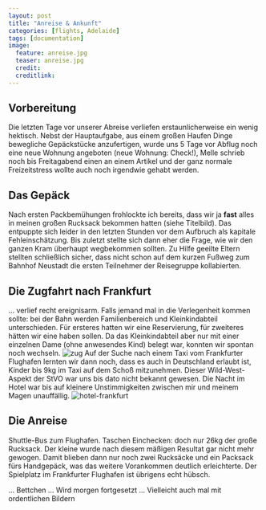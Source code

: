 ```yaml
---
layout: post
title: "Anreise & Ankunft"
categories: [flights, Adelaide]
tags: [documentation]
image:
  feature: anreise.jpg
  teaser: anreise.jpg
  credit:
  creditlink:
---
```

## Vorbereitung
Die letzten Tage vor unserer Abreise verliefen erstaunlicherweise ein wenig hektisch. Nebst der Hauptaufgabe, aus einem großen Haufen Dinge bewegliche Gepäckstücke anzufertigen, wurde uns 5 Tage vor Abflug noch eine neue Wohnung angeboten (neue Wohnung: Check!), Melle schrieb noch bis Freitagabend einen an einem Artikel und der ganz normale Freizeitstress wollte auch noch irgendwie gehabt werden. 
## Das Gepäck 
Nach ersten Packbemühungen frohlockte ich bereits, dass wir ja **fast** alles in meinen großen Rucksack bekommen hatten (siehe Titelbild). Das entpuppte sich leider in den letzten Stunden vor dem Aufbruch als kapitale Fehleinschätzung. Bis zuletzt stellte sich dann eher die Frage, wie wir den ganzen Kram überhaupt wegbekommen sollten. Zu Hilfe geeilte Eltern stellten schließlich sicher, dass nicht schon auf dem kurzen Fußweg zum Bahnhof Neustadt die ersten Teilnehmer der Reisegruppe kollabierten. 
## Die Zugfahrt nach Frankfurt 
... verlief recht ereignisarm. Falls jemand mal in die Verlegenheit kommen sollte: bei der Bahn werden Familienbereich und Kleinkindabteil unterschieden. Für ersteres hatten wir eine Reservierung, für zweiteres  hätten wir eine haben sollen. Da das Kleinkindabteil aber nur mit einer einzelnen Dame (ohne anwesendes Kind) belegt war, konnten wir spontan noch wechseln. 
![zug](https://phgo.github.io/blog/images/zug.jpg)
Auf der Suche nach einem Taxi vom Frankfurter Flughafen lernten wir dann noch, dass es auch in Deutschland erlaubt ist, Kinder bis 9kg im Taxi auf dem Schoß mitzunehmen. Dieser Wild-West-Aspekt der StVO war uns bis dato nicht bekannt gewesen.
Die Nacht im Hotel war bis auf kleinere Unstimmigkeiten zwischen mir und meinem Magen unauffällig.
![hotel-frankfurt](https://phgo.github.io/blog/images/hotel-frankfurt.jpg)
## Die Anreise
Shuttle-Bus zum Flughafen. Taschen Einchecken: doch nur 26kg der große Rucksack. Der kleine wurde nach diesem mäßigen Resultat gar nicht mehr gewogen. Damit blieben dann nur noch zwei Rucksäcke und ein Packsack fürs Handgepäck, was das weitere Vorankommen deutlich erleichterte. Der Spielplatz im Frankfurter Flughafen ist übrigens echt hübsch.

... Bettchen ... Wird morgen fortgesetzt ... Vielleicht auch mal mit ordentlichen Bildern 

